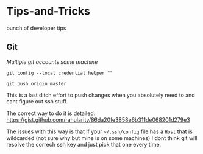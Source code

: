 # Tips-and-Tricks
bunch of developer tips 


## Git

*Multiple git accounts same machine*

 `git config --local credential.helper ""`
 
  `git push origin master`
  
  This is a last ditch effort to push changes when you absolutely need to and cant figure out ssh stuff. 
  
  The correct way to do it is detailed: https://gist.github.com/rahularity/86da20fe3858e6b311de068201d279e3
  
  The issues with this way is that if your `~/.ssh/config` file has a `Host` that is wildcarded (not sure why but mine is on some machines) I dont think git will resolve the correch ssh key and just pick that one every time.

